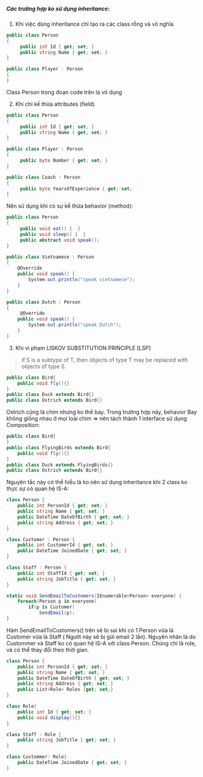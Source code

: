 ##### Các trường hợp ko sử dụng inheritance:

1. Khi việc dùng inheritance chỉ tạo ra các class rỗng và vô nghĩa

```cs
public class Person
{
     public int Id { get; set; }
     public string Name { get; set; }
}

public class Player : Person
{
}
```

Class Person trong đoạn code trên là vô dụng

2. Khi chỉ kế thừa attributes (field)

```cs
public class Person
{
     public int Id { get; set; }
     public string Name { get; set; }
}

public class Player : Person
{
     public byte Number { get; set; }
}

public class Coach : Person
{
     public byte YearsOfExperience { get; set;
}
```

Nên sử dụng khi có sự kế thừa behavior (method):
```cs
public class Person
{
     public void eat() {  }
     public void sleep() {  }
     public abstract void speak();
}

public class Vietnamese : Person
{
    @Override
    public void speak() {
        System.out.println("speak vietnamese");
    }
}

public class Dutch : Person
{
     @Override
    public void speak() {
        System.out.println("speak Dutch");
    }
}
```

3. Khi vi phạm LISKOV SUBSTITUTION PRINCIPLE [LSP]

> if S is a subtype of T, then objects of type T may be replaced with objects of type S.

```java
public class Bird{
    public void fly(){}
}
public class Duck extends Bird{}
public class Ostrich extends Bird{}
```

Ostrich cũng là chim nhưng ko thể bay. Trong trường hợp này, behavior Bay không
giống nhau ở mọi loài chim => nên tách thành 1 interface sử dụng Composition:

```java
public class Bird{
}
public class FlyingBirds extends Bird{
    public void fly(){}
}
public class Duck extends FlyingBirds{}
public class Ostrich extends Bird{}
```

Nguyên tắc này có thể hiểu là ko nên sử dụng inheritance khi 2 class ko thực sự
có quan hệ IS-A:

```cs
class Person {
    public int PersonId { get; set; }
    public string Name { get; set; }
    public DateTime DateOfBirth { get; set; }
    public string Address { get; set; }
}

class Customer : Person {
    public int CustomerId { get; set; }
    public DateTime JoinedDate { get; set; }
}

class Staff : Person {
    public int StaffId { get; set; }
    public string JobTitle { get; set; }
}

static void SendEmailToCustomers(IEnumerable<Person> everyone) {
    foreach(Person p in everyone)
        if(p is Customer)
            SendEmail(p);
}
```

Hàm SendEmailToCustomers() trên sẽ bị sai khi có 1 Person vừa là Customer vừa là Staff (
Người này sẽ bị gửi email 2 lần). Nguyên nhân là do Custommer và Staff ko có quan hệ IS-A với
class Person. Chúng chỉ là role, và có thể thay đổi theo thời gian.

```cs
class Person {
    public int PersonId { get; set; }
    public string Name { get; set; }
    public DateTime DateOfBirth { get; set; }
    public string Address { get; set; }
    public List<Role> Roles {get; set;}
}

class Role{
    public int Id { get; set; }
    public void display(){}
}

class Staff : Role {
    public string JobTitle { get; set; }
}

class Custommer: Role{
    public DateTime JoinedDate { get; set; }
}
```

